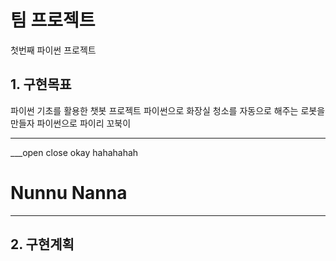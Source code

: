 # 팀 프로젝트
첫번째 파이썬 프로젝트

## 1. 구현목표
파이썬 기초를 활용한 챗봇 프로젝트
파이썬으로 화장실 청소를 자동으로 해주는 로봇을 만들자
파이썬으로 파이리 꼬북이 
***
___open close
okay hahahahah 
# Nunnu Nanna
***

## 2. 구현계획
